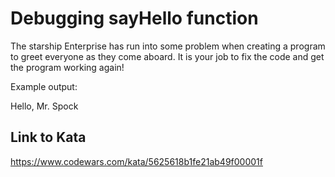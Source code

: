 # Debugging sayHello function
The starship Enterprise has run into some problem when creating a program to greet everyone as they come aboard. It is your job to fix the code and get the program working again!

Example output:

Hello, Mr. Spock

## Link to Kata
https://www.codewars.com/kata/5625618b1fe21ab49f00001f